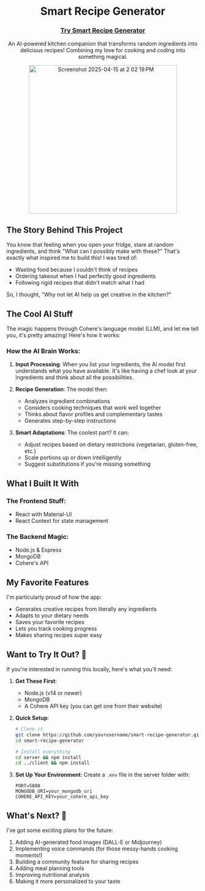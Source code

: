 <div align="center">

#  Smart Recipe Generator

### [Try Smart Recipe Generator](your-deployed-url-here)

An AI-powered kitchen companion that transforms random ingredients into delicious recipes! Combining my love for cooking and coding into something magical.

<img width="387" alt="Screenshot 2025-04-15 at 2 02 19 PM" src="https://github.com/user-attachments/assets/0aa6a50f-2545-4f25-b22c-d8216810021f" />


</div>

## The Story Behind This Project 

You know that feeling when you open your fridge, stare at random ingredients, and think "What can I possibly make with these?" That's exactly what inspired me to build this! I was tired of:
- Wasting food because I couldn't think of recipes
- Ordering takeout when I had perfectly good ingredients
- Following rigid recipes that didn't match what I had

So, I thought, "Why not let AI help us get creative in the kitchen?"

## The Cool AI Stuff 

The magic happens through Cohere's language model (LLM), and let me tell you, it's pretty amazing! Here's how it works:

### How the AI Brain Works:
1. **Input Processing**: When you list your ingredients, the AI model first understands what you have available. It's like having a chef look at your ingredients and think about all the possibilities.

2. **Recipe Generation**: The model then:
   - Analyzes ingredient combinations
   - Considers cooking techniques that work well together
   - Thinks about flavor profiles and complementary tastes
   - Generates step-by-step instructions

3. **Smart Adaptations**: The coolest part? It can:
   - Adjust recipes based on dietary restrictions (vegetarian, gluten-free, etc.)
   - Scale portions up or down intelligently
   - Suggest substitutions if you're missing something

## What I Built It With 

### The Frontend Stuff:
- React with Material-UI 
- React Context for state management 

### The Backend Magic:
- Node.js & Express 
- MongoDB 
- Cohere's API 

## My Favorite Features 

I'm particularly proud of how the app:
- Generates creative recipes from literally any ingredients
- Adapts to your dietary needs
- Saves your favorite recipes
- Lets you track cooking progress
- Makes sharing recipes super easy

## Want to Try It Out? 🚀

If you're interested in running this locally, here's what you'll need:

1. **Get These First**:
   - Node.js (v14 or newer)
   - MongoDB
   - A Cohere API key (you can get one from their website)

2. **Quick Setup**:
   ```bash
   # Clone it
   git clone https://github.com/yourusername/smart-recipe-generator.git
   cd smart-recipe-generator

   # Install everything
   cd server && npm install
   cd ../client && npm install
   ```

3. **Set Up Your Environment**:
   Create a `.env` file in the server folder with:
   ```
   PORT=5000
   MONGODB_URI=your_mongodb_uri
   COHERE_API_KEY=your_cohere_api_key
   ```

## What's Next? 🎯

I've got some exciting plans for the future:
1. Adding AI-generated food images (DALL-E or Midjourney)
2. Implementing voice commands (for those messy-hands cooking moments!)
3. Building a community feature for sharing recipes
4. Adding meal planning tools
5. Improving nutritional analysis
6. Making it more personalized to your taste
